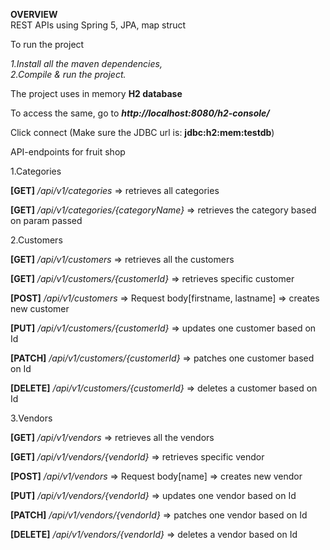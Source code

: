 <strong>OVERVIEW</strong>\
REST APIs using Spring 5, JPA, map struct

To run the project 

<i>1.Install all the maven dependencies,\
  2.Compile & run the project.</i>


The project uses in memory <strong>H2 database</strong>

To access the same, go to <i><strong>http://localhost:8080/h2-console/</strong></i>

Click connect (Make sure the JDBC url is: <strong>jdbc:h2:mem:testdb</strong>)

API-endpoints for fruit shop

1.Categories

<strong>[GET]</strong> <i>/api/v1/categories</i> => retrieves all categories

<strong>[GET]</strong> <i>/api/v1/categories/{categoryName}</i> => retrieves the category based on param passed

2.Customers

<strong>[GET]</strong> <i>/api/v1/customers</i> => retrieves all the customers

<strong>[GET]</strong> <i>/api/v1/customers/{customerId}</i> => retrieves specific customer

<strong>[POST]</strong> <i>/api/v1/customers</i> => Request body[firstname, lastname] => creates new customer

<strong>[PUT]</strong> <i>/api/v1/customers/{customerId}</i> => updates one customer based on Id

<strong>[PATCH]</strong> <i>/api/v1/customers/{customerId}</i> => patches one customer based on Id

<strong>[DELETE]</strong> <i>/api/v1/customers/{customerId}</i> => deletes a customer based on Id

3.Vendors

<strong>[GET]</strong> <i>/api/v1/vendors</i> => retrieves all the vendors

<strong>[GET]</strong> <i>/api/v1/vendors/{vendorId}</i> => retrieves specific vendor

<strong>[POST]</strong> <i>/api/v1/vendors</i> => Request body[name] => creates new vendor

<strong>[PUT]</strong> <i>/api/v1/vendors/{vendorId}</i> => updates one vendor based on Id

<strong>[PATCH]</strong> <i>/api/v1/vendors/{vendorId}</i> => patches one vendor based on Id

<strong>[DELETE]</strong> <i>/api/v1/vendors/{vendorId}</i> => deletes a vendor based on Id




